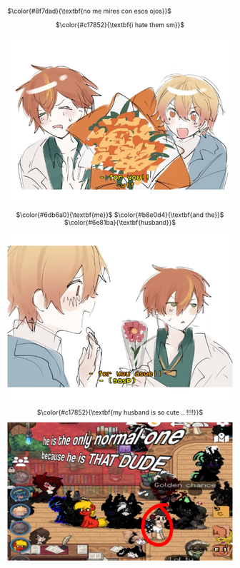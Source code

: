 <!-- skibidi -->

$\color{#8f7dad}{\textbf{no me mires con esos ojos}}$

<p align="center">
$\color{#c17852}{\textbf{i hate them sm}}$

<p align="center">
<img src="foryou.png" alt="me and wife">

<p align="center">
$\color{#6db6a0}{\textbf{me}}$ $\color{#b8e0d4}{\textbf{and the}}$ $\color{#6e81ba}{\textbf{husband}}$

<p align="center">
<img src="foryouaswell.png" alt="me and wife">

<p align="center">
$\color{#c17852}{\textbf{my husband is so cute ..  !!!!}}$ 

<div align="center">






<img src="that dude.png" alt="THAT DUDE">



<!---
valentineserenade/valentineserenade is a ✨ special ✨ repository because its `README.md` (this file) appears on your GitHub profile.
You can click the Preview link to take a look at your changes.
--->
